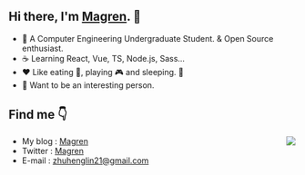   ## Hi there, I'm [Magren](https://magren.cn). 👋
  + 🚀 A Computer Engineering Undergraduate Student. & Open Source enthusiast.
  + ☕ Learning React, Vue, TS, Node.js, Sass…
  + ❤️ Like eating 🍮, playing 🎮 and sleeping. 🔋
  + 📡 Want to be an interesting person.

  ## Find me 👇

  <a href="https://github.com/Magren0321">
    <img align="right" src="https://github-readme-stats.vercel.app/api?username=Magren0321&show_icons=true" />
  </a>
  
  + My blog : [Magren](https://magren.cn)
  + Twitter : [Magren](https://twitter.com/Magren_lin)
  + E-mail : [zhuhenglin21@gmail.com](mailto:zhuhenglin21@gmail.com)


